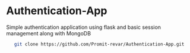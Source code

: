 # Authentication-App
Simple authentication application using flask and basic session management along with MongoDB
```bash
   git clone https://github.com/Promit-revar/Authentication-App.git
```
